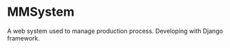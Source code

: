 MMSystem
========

 A web system used to manage production process. Developing with Django framework.
